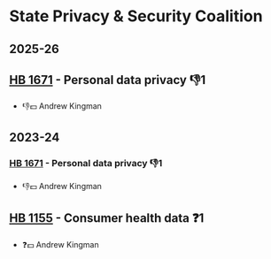 # State Privacy & Security Coalition
## 2025-26

## [HB 1671](/bill/2025-26/hb/1671/) - Personal data privacy  👎1 
* 👎💵 Andrew Kingman

## 2023-24

### [HB 1671](/bill/2023-24/hb/1671/) - Personal data privacy  👎1 
* 👎💵 Andrew Kingman

## [HB 1155](/bill/2023-24/hb/1155/) - Consumer health data   ❓1
* ❓💵 Andrew Kingman
